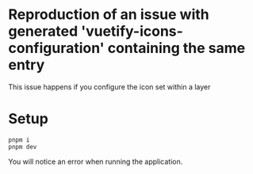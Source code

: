 # Reproduction of an issue with generated 'vuetify-icons-configuration' containing the same entry

This issue happens if you configure the icon set within a layer

# Setup

```
pnpm i
pnpm dev

```

You will notice an error when running the application.